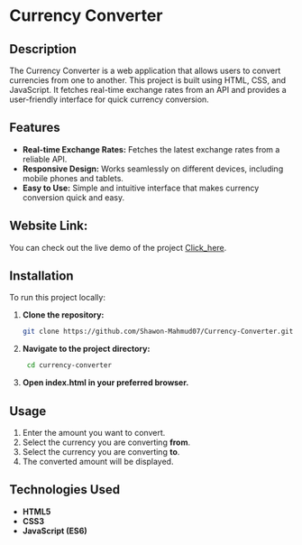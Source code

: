 # Currency Converter

## Description

The Currency Converter is a web application that allows users to convert currencies from one to another. This project is built using HTML, CSS, and JavaScript. It fetches real-time exchange rates from an API and provides a user-friendly interface for quick currency conversion.

## Features

- **Real-time Exchange Rates:** Fetches the latest exchange rates from a reliable API.
- **Responsive Design:** Works seamlessly on different devices, including mobile phones and tablets.
- **Easy to Use:** Simple and intuitive interface that makes currency conversion quick and easy.

## Website Link:

You can check out the live demo of the project [Click_here](https://currency-converter07.netlify.app/).

## Installation

To run this project locally:

1. **Clone the repository:**
   ```bash
   git clone https://github.com/Shawon-Mahmud07/Currency-Converter.git

2. **Navigate to the project directory:**
   ```bash
    cd currency-converter

3. **Open index.html in your preferred browser.**

## Usage

1. Enter the amount you want to convert.
2. Select the currency you are converting **from**.
3. Select the currency you are converting **to**.
4. The converted amount will be displayed.

## Technologies Used

- **HTML5**
- **CSS3**
- **JavaScript (ES6)**
